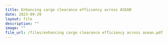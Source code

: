```yaml
---
title: Enhancing cargo clearance efficiency across ASEAN
date: 2023-09-29
layout: file
description: ""
image: ""
file_url: /files/enhancing cargo clearance efficiency across asean.pdf
---
```


